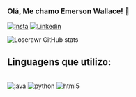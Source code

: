 

### Olá, Me chamo Emerson Wallace! 🥳

[![Insta](https://img.shields.io/badge/Instagram-E4405F?style=for-the-badge&logo=instagram&logoColor=white)](https://www.instagram.com/wallaccee_/) 
[![Linkedin](https://img.shields.io/badge/LinkedIn-0077B5?style=for-the-badge&logo=linkedin&logoColor=white)](https://www.linkedin.com/in/emerson-wallace/)


![Loserawr GitHub stats](https://github-readme-stats.vercel.app/api?username=loserawr&show_icons=true&theme=tokyonight)

## Linguagens que utilizo:


<div style="display: inline_block"><br/>
    <img aling="center" alt="java" src="https://img.shields.io/badge/Java-ED8B00?style=for-the-badge&logo=openjdk&logoColor=white"/>
    <img aling="center" alt="python" src="https://img.shields.io/badge/Python-14354C?style=for-the-badge&logo=python&logoColor=white"/>
    <img aling="center" alt="html5" src="https://img.shields.io/badge/HTML5-E34F26?style=for-the-badge&logo=html5&logoColor=white"/>
<div/>
